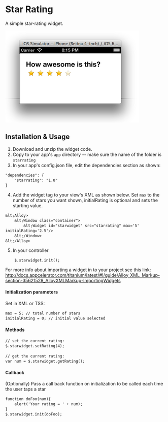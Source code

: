 Star Rating
============
A simple star-rating widget. 

<img src="starrating.png"/>

Installation & Usage
------------

1. Download and unzip the widget code.
2. Copy to your app's `app` directory -- make sure the name of the folder is `starrating`
3. In your app's config.json file, edit the dependencies section as shown:
```
"dependencies": {
    "starrating": "1.0"
}
```
4. Add the widget tag to your view's XML as shown below.  Set `max` to the number of stars you want shown, initialRating is optional and sets the starting value. 
```
&lt;Alloy>
    &lt;Window class="container">
        &lt;Widget id="starwidget" src="starrating" max='5' initialRating='2.5'/>
    &lt;/Window>
&lt;/Alloy>
```
5. In your controller
```
    $.starwidget.init(); 
```

For more info about importing a widget in to your project see this link: <http://docs.appcelerator.com/titanium/latest/#!/guide/Alloy_XML_Markup-section-35621528_AlloyXMLMarkup-ImportingWidgets>

#### Initialization parameters

Set in XML or TSS:

	max = 5; // total number of stars
	initialRating = 0; // initial value selected

#### Methods
	// set the current rating:
	$.starwidget.setRating(4);
	
	// get the current rating:
	var num = $.starwidget.getRating();

#### Callback

(Optionally) Pass a call back function on initialization to be called each time the user taps a star

	function doFoo(num){
		alert('Your rating = ' + num);
	}
	$.starwidget.init(doFoo);

